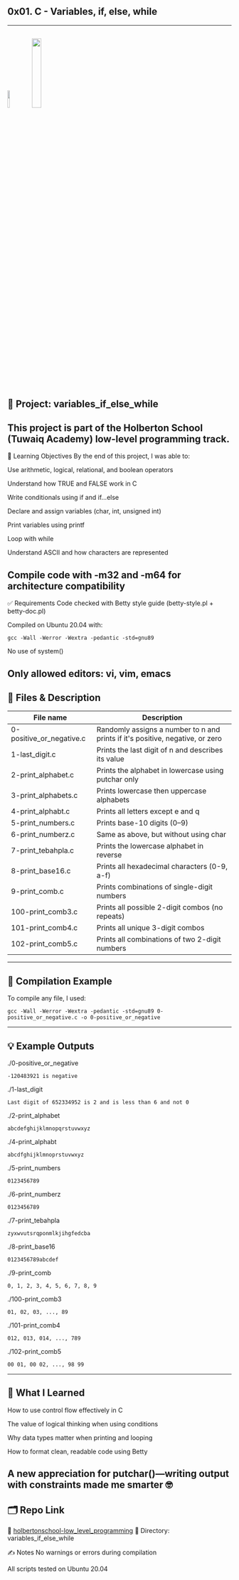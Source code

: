 ## 0x01. C - Variables, if, else, while
---
<img src ="https://img.icons8.com/?size=160&id=mfkStOwP4EC0&format=png" width="10%"></img>
<img src ="https://i.imgur.com/ylmkS2o.png" width="20%"></img>
---
## 📁 Project: variables_if_else_while
This project is part of the Holberton School (Tuwaiq Academy) low-level programming track.
---
📌 Learning Objectives
By the end of this project, I was able to:

Use arithmetic, logical, relational, and boolean operators

Understand how TRUE and FALSE work in C

Write conditionals using if and if...else

Declare and assign variables (char, int, unsigned int)

Print variables using printf

Loop with while

Understand ASCII and how characters are represented

Compile code with -m32 and -m64 for architecture compatibility
---
✅ Requirements
Code checked with Betty style guide (betty-style.pl + betty-doc.pl)

Compiled on Ubuntu 20.04 with:

``` 
gcc -Wall -Werror -Wextra -pedantic -std=gnu89 
```
No use of system()

Only allowed editors: vi, vim, emacs
---
## 📂 Files & Description
|File	name   |Description|
|------------|-----------|
|0-positive_or_negative.c	|Randomly assigns a number to n and prints if it's positive, negative, or zero|
|1-last_digit.c	|Prints the last digit of n and describes its value|
|2-print_alphabet.c	|Prints the alphabet in lowercase using putchar only|
|3-print_alphabets.c|	Prints lowercase then uppercase alphabets|
|4-print_alphabt.c	|Prints all letters except e and q|
|5-print_numbers.c	|Prints base-10 digits (0–9)|
|6-print_numberz.c	|Same as above, but without using char|
|7-print_tebahpla.c|	Prints the lowercase alphabet in reverse|
|8-print_base16.c|	Prints all hexadecimal characters (0-9, a-f)|
|9-print_comb.c|	Prints combinations of single-digit numbers|
|100-print_comb3.c|	Prints all possible 2-digit combos (no repeats)|
|101-print_comb4.c|	Prints all unique 3-digit combos|
|102-print_comb5.c|	Prints all combinations of two 2-digit numbers|

---
## 🧪 Compilation Example
To compile any file, I used:
``` 
gcc -Wall -Werror -Wextra -pedantic -std=gnu89 0-positive_or_negative.c -o 0-positive_or_negative 
```
---
## 💡 Example Outputs
./0-positive_or_negative
```
-120483921 is negative
```
./1-last_digit
```
Last digit of 652334952 is 2 and is less than 6 and not 0
```
./2-print_alphabet
```
abcdefghijklmnopqrstuvwxyz
```
./4-print_alphabt
```
abcdfghijklmnoprstuvwxyz
```
./5-print_numbers
```
0123456789
```
./6-print_numberz
```
0123456789
```
./7-print_tebahpla
```
zyxwvutsrqponmlkjihgfedcba
```
./8-print_base16
```
0123456789abcdef
```
./9-print_comb
```
0, 1, 2, 3, 4, 5, 6, 7, 8, 9
```
./100-print_comb3
```
01, 02, 03, ..., 89
```
./101-print_comb4
```
012, 013, 014, ..., 789
```
./102-print_comb5
```
00 01, 00 02, ..., 98 99
```

---
## 🧠 What I Learned
How to use control flow effectively in C

The value of logical thinking when using conditions

Why data types matter when printing and looping

How to format clean, readable code using Betty

A new appreciation for putchar()—writing output with constraints made me smarter 🤓
---
## 🗂 Repo Link
🔗 [holbertonschool-low_level_programming](https://github.com/abo-ah-md/holbertonschool-low_level_programming)
📁 Directory: variables_if_else_while

✍️ Notes
No warnings or errors during compilation

All scripts tested on Ubuntu 20.04
